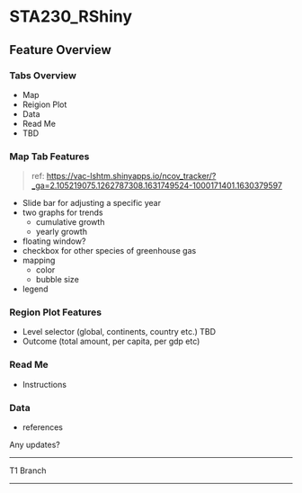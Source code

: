 # STA230_RShiny
## Feature Overview

### Tabs Overview

- Map
- Reigion Plot 
- Data
- Read Me
- TBD

### Map Tab Features

> ref: https://vac-lshtm.shinyapps.io/ncov_tracker/?_ga=2.105219075.1262787308.1631749524-1000171401.1630379597
- Slide bar for adjusting a specific year 
- two graphs for trends 
    - cumulative growth 
    - yearly growth 
- floating window? 
- checkbox for other species of greenhouse gas 
- mapping 
    - color 
    - bubble size 
- legend 

### Region Plot Features

- Level selector (global, continents, country etc.) TBD
- Outcome (total amount, per capita, per gdp etc)

### Read Me

- Instructions 

### Data

- references 

Any updates?



---

T1 Branch

---



